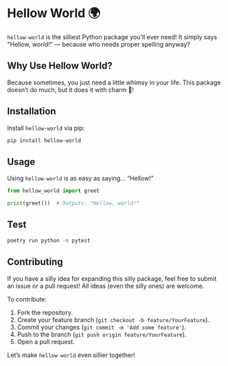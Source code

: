 # Hellow World 🌍

`hellow-world` is the silliest Python package you'll ever need! It simply says "Hellow, world!" — because who needs proper spelling anyway?

## Why Use Hellow World?

Because sometimes, you just need a little whimsy in your life. This package doesn’t do much, but it does it with charm 🥹!

## Installation

Install `hellow-world` via pip:

```bash
pip install hellow-world

```
## Usage

Using `hellow-world` is as easy as saying… “Hellow!”

```python
from hellow_world import greet

print(greet())  # Outputs: "Hellow, world!"
```

## Test

```bash
poetry run python -m pytest

```

## Contributing

If you have a silly idea for expanding this silly package, feel free to submit an issue or a pull request! All ideas (even the silly ones) are welcome.

To contribute:

1. Fork the repository.
2. Create your feature branch (`git checkout -b feature/YourFeature`).
3. Commit your changes (`git commit -m 'Add some feature'`).
4. Push to the branch (`git push origin feature/YourFeature`).
5. Open a pull request.

Let’s make `hellow-world` even sillier together!

